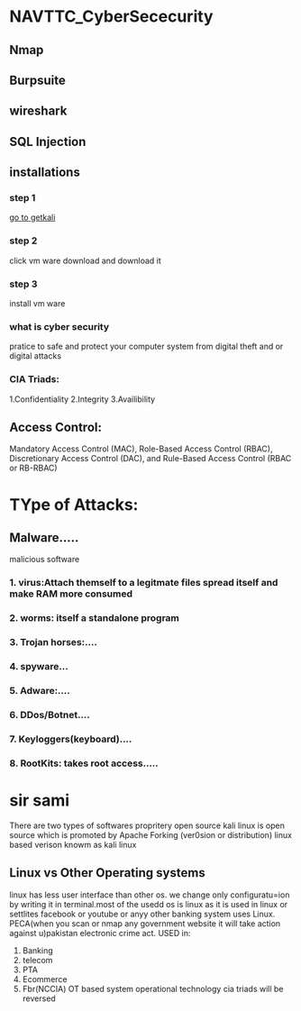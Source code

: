 # NAVTTC_CyberSececurity
## Nmap
## Burpsuite
## wireshark
## SQL Injection 
## installations
### step 1
[go to getkali](https://www.kali.org/)
### step 2
click vm ware download and download it
### step 3 
install vm ware


### what is cyber security
pratice to safe and protect your computer system from digital theft and or digital attacks
### CIA Triads:
1.Confidentiality 
2.Integrity 
3.Availibility
## Access Control:
Mandatory Access Control (MAC), Role-Based Access Control (RBAC), Discretionary Access Control (DAC), and Rule-Based Access Control (RBAC or RB-RBAC)

# TYpe of Attacks:
## Malware.....
malicious software
### 1. virus:Attach themself to a legitmate files spread itself and make RAM more consumed
### 2. worms: itself a standalone program
### 3. Trojan horses:.... 
### 4. spyware...
### 5. Adware:....
### 6. DDos/Botnet....
### 7. Keyloggers(keyboard)....
### 8. RootKits: takes root access.....


# sir sami
There are two types of softwares 
propritery
open source 
kali linux is open source which is promoted by Apache
Forking (ver0sion or distribution)
linux based verison knowm as kali linux
## Linux vs Other Operating systems
linux has less user interface than other os. we change only configuratu=ion by writing it in terminal.most of the usedd os is linux as it is used in linux or settlites facebook or youtube or anyy other banking system uses Linux. 
PECA(when you scan or nmap any government website it will take action against u)pakistan electronic crime act.
USED in:
1. Banking
2. telecom
3. PTA 
4. Ecommerce
5. Fbr(NCCIA)
OT based system operational technology cia triads will be reversed
